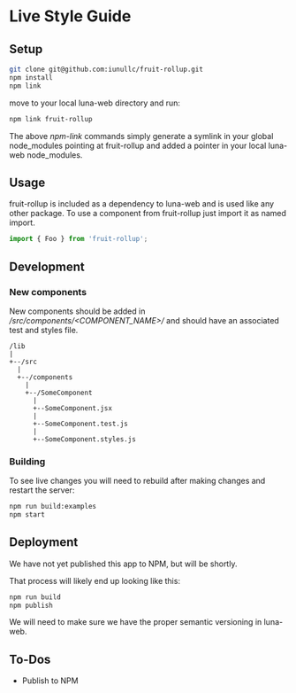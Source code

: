 # Live Style Guide

## Setup

```bash
git clone git@github.com:iunullc/fruit-rollup.git
npm install
npm link
```

move to your local luna-web directory and run:

```bash
npm link fruit-rollup
```

The above _npm-link_ commands simply generate a symlink in your global node_modules pointing at
 fruit-rollup and added a pointer in your local luna-web node_modules.


## Usage

fruit-rollup is included as a dependency to luna-web and is used like any other package.
To use a component from fruit-rollup just import it as named import.

```js
import { Foo } from 'fruit-rollup';
```


## Development

### New components

New components should be added in */src/components/<COMPONENT_NAME>/* and should have an 
associated test and styles file.

```
/lib
|
+--/src
  |
  +--/components
    |
    +--/SomeComponent
      |
      +--SomeComponent.jsx
      |
      +--SomeComponent.test.js
      |
      +--SomeComponent.styles.js
```

### Building

To see live changes you will need to rebuild after making changes and restart the server:

```bash
npm run build:examples
npm start
```

## Deployment

We have not yet published this app to NPM, but will be shortly.

That process will likely end up looking like this:

```bash
npm run build
npm publish
```

We will need to make sure we have the proper semantic versioning in luna-web.


## To-Dos

- Publish to NPM
